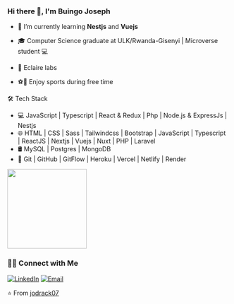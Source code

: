 ### Hi there 👋, I'm Buingo Joseph 

- 🌱 I’m currently learning **Nestjs** and **Vuejs**

- 🎓 Computer Science graduate at ULK/Rwanda-Gisenyi | Microverse student 💻
- 💼 Eclaire labs
- ⚽🏃 Enjoy sports during free time

🛠 Tech Stack
- 💻   JavaScript | Typescript | React & Redux | Php | Node.js & ExpressJs | Nestjs
- 🌐   HTML | CSS | Sass | Tailwindcss | Bootstrap | JavaScript | Typescript | ReactJS | Nextjs | Vuejs | Nuxt | PHP | Laravel
- 🛢   MySQL | Postgres | MongoDB
- 🔧   Git | GitHub | GitFlow | Heroku | Vercel | Netlify | Render

<a href="https://github.com/jodrack07">
  <img height="180em" src="https://github-readme-stats.vercel.app/api?username=jodrack07&theme=noctis_minimus&show_icons=true" />
<!--   <img height="180em" src="https://github-readme-stats.vercel.app/api/top-langs/?username=jodrack07&theme=noctis_minimus&layout=compact" /> -->
</a>

<br/>

<h3> 🤝🏻 Connect with Me </h3>

<p>
<a href="https://www.linkedin.com/in/jodrack/"><img alt="LinkedIn" src="https://img.shields.io/badge/LinkedIn-buingojoseph-blue?style=flat-square&logo=linkedin"></a>
<a href="mailto:drack.sir01@gmail.com"><img alt="Email" src="https://img.shields.io/badge/Email-drack.sir01@gmail.com-blue?style=flat-square&logo=Microsoft%20outlook"></a>
</p>

⭐️ From [jodrack07](https://github.com/jodrack07)


<!--
**jodrack07/jodrack07** is a ✨ _special_ ✨ repository because its `README.md` (this file) appears on your GitHub profile.

Here are some ideas to get you started:

- 🔭 I’m currently working on ...

- 👯 I’m looking to collaborate on ...
- 🤔 I’m looking for help with ...
- 💬 Ask me about ...
- 📫 How to reach me: ...
- 😄 Pronouns: ...
- ⚡ Fun fact: ...
-->
